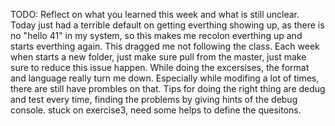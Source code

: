 TODO: Reflect on what you learned this week and what is still unclear.
Today just had a terrible default on getting everthing showing up, as there is no "hello 41" in my system, so this makes me recolon everthing up and starts everthing again. This dragged me not following the class.
Each week when starts a new folder, just make sure pull from the master, just make sure to reduce this issue happen.
While doing the excersises, the format and language really turn me down. Especially while modifing a lot of times, there are still have prombles on that.
Tips for doing the right thing are dedug and test every time, finding the problems by giving hints of the debug console.
stuck on exercise3, need some helps to define the quesitons.